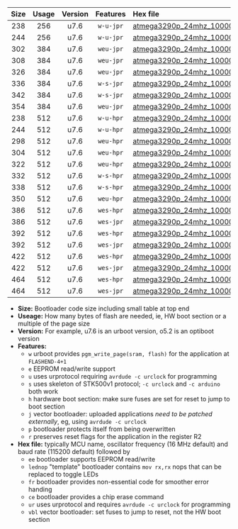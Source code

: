 |Size|Usage|Version|Features|Hex file|
|:-:|:-:|:-:|:-:|:--|
|238|256|u7.6|`w-u-jpr`|[atmega3290p_24mhz_1000000bps_ur_vbl.hex](https://raw.githubusercontent.com/stefanrueger/urboot/main/bootloaders/atmega3290p/fcpu_24mhz/1000000_bps/atmega3290p_24mhz_1000000bps_ur_vbl.hex)|
|244|256|u7.6|`w-u-jpr`|[atmega3290p_24mhz_1000000bps_lednop_ur_vbl.hex](https://raw.githubusercontent.com/stefanrueger/urboot/main/bootloaders/atmega3290p/fcpu_24mhz/1000000_bps/atmega3290p_24mhz_1000000bps_lednop_ur_vbl.hex)|
|302|384|u7.6|`weu-jpr`|[atmega3290p_24mhz_1000000bps_ee_ur_vbl.hex](https://raw.githubusercontent.com/stefanrueger/urboot/main/bootloaders/atmega3290p/fcpu_24mhz/1000000_bps/atmega3290p_24mhz_1000000bps_ee_ur_vbl.hex)|
|308|384|u7.6|`weu-jpr`|[atmega3290p_24mhz_1000000bps_ee_lednop_ur_vbl.hex](https://raw.githubusercontent.com/stefanrueger/urboot/main/bootloaders/atmega3290p/fcpu_24mhz/1000000_bps/atmega3290p_24mhz_1000000bps_ee_lednop_ur_vbl.hex)|
|326|384|u7.6|`weu-jpr`|[atmega3290p_24mhz_1000000bps_ee_lednop_fr_ur_vbl.hex](https://raw.githubusercontent.com/stefanrueger/urboot/main/bootloaders/atmega3290p/fcpu_24mhz/1000000_bps/atmega3290p_24mhz_1000000bps_ee_lednop_fr_ur_vbl.hex)|
|336|384|u7.6|`w-s-jpr`|[atmega3290p_24mhz_1000000bps_vbl.hex](https://raw.githubusercontent.com/stefanrueger/urboot/main/bootloaders/atmega3290p/fcpu_24mhz/1000000_bps/atmega3290p_24mhz_1000000bps_vbl.hex)|
|342|384|u7.6|`w-s-jpr`|[atmega3290p_24mhz_1000000bps_lednop_vbl.hex](https://raw.githubusercontent.com/stefanrueger/urboot/main/bootloaders/atmega3290p/fcpu_24mhz/1000000_bps/atmega3290p_24mhz_1000000bps_lednop_vbl.hex)|
|354|384|u7.6|`weu-jpr`|[atmega3290p_24mhz_1000000bps_ee_lednop_fr_ce_ur_vbl.hex](https://raw.githubusercontent.com/stefanrueger/urboot/main/bootloaders/atmega3290p/fcpu_24mhz/1000000_bps/atmega3290p_24mhz_1000000bps_ee_lednop_fr_ce_ur_vbl.hex)|
|238|512|u7.6|`w-u-hpr`|[atmega3290p_24mhz_1000000bps_ur.hex](https://raw.githubusercontent.com/stefanrueger/urboot/main/bootloaders/atmega3290p/fcpu_24mhz/1000000_bps/atmega3290p_24mhz_1000000bps_ur.hex)|
|244|512|u7.6|`w-u-hpr`|[atmega3290p_24mhz_1000000bps_lednop_ur.hex](https://raw.githubusercontent.com/stefanrueger/urboot/main/bootloaders/atmega3290p/fcpu_24mhz/1000000_bps/atmega3290p_24mhz_1000000bps_lednop_ur.hex)|
|298|512|u7.6|`weu-hpr`|[atmega3290p_24mhz_1000000bps_ee_ur.hex](https://raw.githubusercontent.com/stefanrueger/urboot/main/bootloaders/atmega3290p/fcpu_24mhz/1000000_bps/atmega3290p_24mhz_1000000bps_ee_ur.hex)|
|304|512|u7.6|`weu-hpr`|[atmega3290p_24mhz_1000000bps_ee_lednop_ur.hex](https://raw.githubusercontent.com/stefanrueger/urboot/main/bootloaders/atmega3290p/fcpu_24mhz/1000000_bps/atmega3290p_24mhz_1000000bps_ee_lednop_ur.hex)|
|322|512|u7.6|`weu-hpr`|[atmega3290p_24mhz_1000000bps_ee_lednop_fr_ur.hex](https://raw.githubusercontent.com/stefanrueger/urboot/main/bootloaders/atmega3290p/fcpu_24mhz/1000000_bps/atmega3290p_24mhz_1000000bps_ee_lednop_fr_ur.hex)|
|332|512|u7.6|`w-s-hpr`|[atmega3290p_24mhz_1000000bps.hex](https://raw.githubusercontent.com/stefanrueger/urboot/main/bootloaders/atmega3290p/fcpu_24mhz/1000000_bps/atmega3290p_24mhz_1000000bps.hex)|
|338|512|u7.6|`w-s-hpr`|[atmega3290p_24mhz_1000000bps_lednop.hex](https://raw.githubusercontent.com/stefanrueger/urboot/main/bootloaders/atmega3290p/fcpu_24mhz/1000000_bps/atmega3290p_24mhz_1000000bps_lednop.hex)|
|350|512|u7.6|`weu-hpr`|[atmega3290p_24mhz_1000000bps_ee_lednop_fr_ce_ur.hex](https://raw.githubusercontent.com/stefanrueger/urboot/main/bootloaders/atmega3290p/fcpu_24mhz/1000000_bps/atmega3290p_24mhz_1000000bps_ee_lednop_fr_ce_ur.hex)|
|386|512|u7.6|`wes-hpr`|[atmega3290p_24mhz_1000000bps_ee.hex](https://raw.githubusercontent.com/stefanrueger/urboot/main/bootloaders/atmega3290p/fcpu_24mhz/1000000_bps/atmega3290p_24mhz_1000000bps_ee.hex)|
|386|512|u7.6|`wes-jpr`|[atmega3290p_24mhz_1000000bps_ee_vbl.hex](https://raw.githubusercontent.com/stefanrueger/urboot/main/bootloaders/atmega3290p/fcpu_24mhz/1000000_bps/atmega3290p_24mhz_1000000bps_ee_vbl.hex)|
|392|512|u7.6|`wes-hpr`|[atmega3290p_24mhz_1000000bps_ee_lednop.hex](https://raw.githubusercontent.com/stefanrueger/urboot/main/bootloaders/atmega3290p/fcpu_24mhz/1000000_bps/atmega3290p_24mhz_1000000bps_ee_lednop.hex)|
|392|512|u7.6|`wes-jpr`|[atmega3290p_24mhz_1000000bps_ee_lednop_vbl.hex](https://raw.githubusercontent.com/stefanrueger/urboot/main/bootloaders/atmega3290p/fcpu_24mhz/1000000_bps/atmega3290p_24mhz_1000000bps_ee_lednop_vbl.hex)|
|422|512|u7.6|`wes-hpr`|[atmega3290p_24mhz_1000000bps_ee_lednop_fr.hex](https://raw.githubusercontent.com/stefanrueger/urboot/main/bootloaders/atmega3290p/fcpu_24mhz/1000000_bps/atmega3290p_24mhz_1000000bps_ee_lednop_fr.hex)|
|422|512|u7.6|`wes-jpr`|[atmega3290p_24mhz_1000000bps_ee_lednop_fr_vbl.hex](https://raw.githubusercontent.com/stefanrueger/urboot/main/bootloaders/atmega3290p/fcpu_24mhz/1000000_bps/atmega3290p_24mhz_1000000bps_ee_lednop_fr_vbl.hex)|
|464|512|u7.6|`wes-hpr`|[atmega3290p_24mhz_1000000bps_ee_lednop_fr_ce.hex](https://raw.githubusercontent.com/stefanrueger/urboot/main/bootloaders/atmega3290p/fcpu_24mhz/1000000_bps/atmega3290p_24mhz_1000000bps_ee_lednop_fr_ce.hex)|
|464|512|u7.6|`wes-jpr`|[atmega3290p_24mhz_1000000bps_ee_lednop_fr_ce_vbl.hex](https://raw.githubusercontent.com/stefanrueger/urboot/main/bootloaders/atmega3290p/fcpu_24mhz/1000000_bps/atmega3290p_24mhz_1000000bps_ee_lednop_fr_ce_vbl.hex)|

- **Size:** Bootloader code size including small table at top end
- **Useage:** How many bytes of flash are needed, ie, HW boot section or a multiple of the page size
- **Version:** For example, u7.6 is an urboot version, o5.2 is an optiboot version
- **Features:**
  + `w` urboot provides `pgm_write_page(sram, flash)` for the application at `FLASHEND-4+1`
  + `e` EEPROM read/write support
  + `u` uses urprotocol requiring `avrdude -c urclock` for programming
  + `s` uses skeleton of STK500v1 protocol; `-c urclock` and `-c arduino` both work
  + `h` hardware boot section: make sure fuses are set for reset to jump to boot section
  + `j` vector bootloader: uploaded applications *need to be patched externally*, eg, using `avrdude -c urclock`
  + `p` bootloader protects itself from being overwritten
  + `r` preserves reset flags for the application in the register R2
- **Hex file:** typically MCU name, oscillator frequency (16 MHz default) and baud rate (115200 default) followed by
  + `ee` bootloader supports EEPROM read/write
  + `lednop` "template" bootloader contains `mov rx,rx` nops that can be replaced to toggle LEDs
  + `fr` bootloader provides non-essential code for smoother error handing
  + `ce` bootloader provides a chip erase command
  + `ur` uses urprotocol and requires `avrdude -c urclock` for programming
  + `vbl` vector bootloader: set fuses to jump to reset, not the HW boot section
